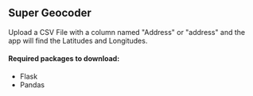 ## Super Geocoder

Upload a CSV File with a column named "Address" or "address" and the app will find the Latitudes and Longitudes.

#### Required packages to download:
- Flask
- Pandas
